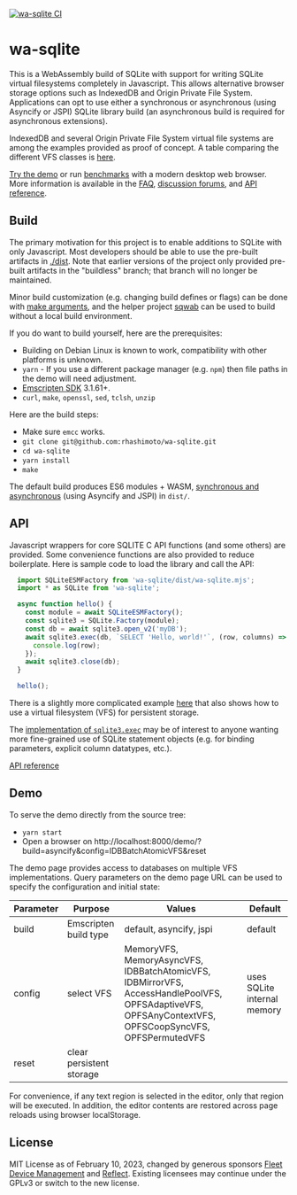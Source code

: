 [![wa-sqlite CI](https://github.com/rhashimoto/wa-sqlite/actions/workflows/ci.yml/badge.svg?branch=breaking-changes)](https://github.com/rhashimoto/wa-sqlite/actions/workflows/ci.yml?branch=breaking-changes)

# wa-sqlite
This is a WebAssembly build of SQLite with support for writing SQLite virtual filesystems completely in Javascript. This allows alternative browser storage options such as IndexedDB and Origin Private File System. Applications can opt to use either a synchronous or asynchronous (using Asyncify or JSPI) SQLite library build (an asynchronous build is required for asynchronous extensions).

IndexedDB and several Origin Private File System virtual file systems are among the examples provided as proof of concept. A table comparing the different VFS classes is [here](https://github.com/rhashimoto/wa-sqlite/tree/master/src/examples#vfs-comparison).

[Try the demo](https://rhashimoto.github.io/wa-sqlite/demo/?build=asyncify&config=IDBBatchAtomicVFS&reset) or run [benchmarks](https://rhashimoto.github.io/wa-sqlite/demo/benchmarks/?config=asyncify,IDBBatchAtomicVFS;asyncify,IDBMirrorVFS;default,AccessHandlePoolVFS;default,OPFSCoopSyncVFS;asyncify,OPFSAdaptiveVFS;asyncify,OPFSPermutedVFS) with a modern desktop web browser. More information is available in the [FAQ](https://github.com/rhashimoto/wa-sqlite/issues?q=is%3Aissue+label%3Afaq+), [discussion forums](https://github.com/rhashimoto/wa-sqlite/discussions), and [API reference](https://rhashimoto.github.io/wa-sqlite/docs/).

## Build
The primary motivation for this project is to enable additions to SQLite with only Javascript. Most developers should be able to use the pre-built artifacts in
[./dist](https://github.com/rhashimoto/wa-sqlite/tree/master/dist).
Note that earlier versions of the project only provided pre-built artifacts in the
"buildless" branch; that branch will no longer be maintained.

Minor build customization (e.g. changing build defines or flags) can be done with [make arguments](https://github.com/rhashimoto/wa-sqlite/discussions/128), and the helper project [sqwab](https://github.com/rhashimoto/sqwab) can be used to build without a local build environment.

If you do want to build yourself, here are the prerequisites:

* Building on Debian Linux is known to work, compatibility with other platforms is unknown.
* `yarn` - If you use a different package manager (e.g. `npm`) then file paths in the demo will need adjustment.
* [Emscripten SDK](https://emscripten.org/docs/getting_started/downloads.html) 3.1.61+.
* `curl`, `make`, `openssl`, `sed`, `tclsh`, `unzip`

Here are the build steps:
* Make sure `emcc` works.
* `git clone git@github.com:rhashimoto/wa-sqlite.git`
* `cd wa-sqlite`
* `yarn install`
* `make`

The default build produces ES6 modules + WASM, [synchronous and asynchronous](https://github.com/rhashimoto/wa-sqlite/issues/7) (using Asyncify and JSPI) in `dist/`.

## API
Javascript wrappers for core SQLITE C API functions (and some others) are provided. Some convenience functions are also provided to reduce boilerplate. Here is sample code to load the library and call the API:

```javascript
  import SQLiteESMFactory from 'wa-sqlite/dist/wa-sqlite.mjs';
  import * as SQLite from 'wa-sqlite';

  async function hello() {
    const module = await SQLiteESMFactory();
    const sqlite3 = SQLite.Factory(module);
    const db = await sqlite3.open_v2('myDB');
    await sqlite3.exec(db, `SELECT 'Hello, world!'`, (row, columns) => {
      console.log(row);
    });
    await sqlite3.close(db);
  }

  hello();
```

There is a slightly more complicated example [here](https://github.com/rhashimoto/wa-sqlite/tree/master/demo/hello) that also shows how to use a virtual filesystem (VFS) for persistent storage.

The [implementation of `sqlite3.exec`](https://github.com/rhashimoto/wa-sqlite/blob/eb6e62584b2864d5029f51c6afe155d71ba0caa8/src/sqlite-api.js#L409-L418) may be of interest to anyone wanting more fine-grained use of SQLite statement objects (e.g. for binding parameters, explicit column datatypes, etc.).

[API reference](https://rhashimoto.github.io/wa-sqlite/docs/)

## Demo
To serve the demo directly from the source tree:
* `yarn start`
* Open a browser on http://localhost:8000/demo/?build=asyncify&config=IDBBatchAtomicVFS&reset

The demo page provides access to databases on multiple VFS implementations. Query parameters on the demo page URL can be used to specify the configuration and initial state:

| Parameter | Purpose | Values | Default |
|----|----|----|----|
| build | Emscripten build type | default, asyncify, jspi | default |
| config | select VFS | MemoryVFS, MemoryAsyncVFS, IDBBatchAtomicVFS, IDBMirrorVFS, AccessHandlePoolVFS, OPFSAdaptiveVFS, OPFSAnyContextVFS, OPFSCoopSyncVFS, OPFSPermutedVFS | uses SQLite internal memory |
| reset | clear persistent storage | | |

For convenience, if any text region is selected in the editor, only that region will be executed. In addition, the editor contents are restored across page reloads using browser localStorage.

## License
MIT License as of February 10, 2023, changed by generous sponsors
[Fleet Device Management](https://fleetdm.com/) and [Reflect](https://reflect.app/).
Existing licensees may continue under the GPLv3 or switch to the new license.
